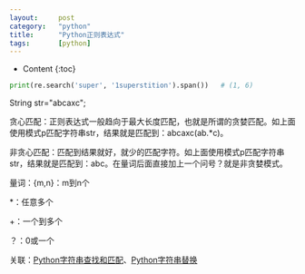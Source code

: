 ```yaml
---
layout:		post
category:	"python"
title:		"Python正则表达式"
tags:		[python]
---
```

- Content
{:toc}


```python
print(re.search('super', '1superstition').span())   # (1, 6)
```
String str="abcaxc";

贪心匹配：正则表达式一般趋向于最大长度匹配，也就是所谓的贪婪匹配。如上面使用模式p匹配字符串str，结果就是匹配到：abcaxc(ab.*c)。

非贪心匹配：匹配到结果就好，就少的匹配字符。如上面使用模式p匹配字符串str，结果就是匹配到：abc。在量词后面直接加上一个问号？就是非贪婪模式。

量词：{m,n}：m到n个

*：任意多个

+：一个到多个

？：0或一个


关联：[Python字符串查找和匹配](./python-string-find.html)、[Python字符串替换](./python-string-replace.html)